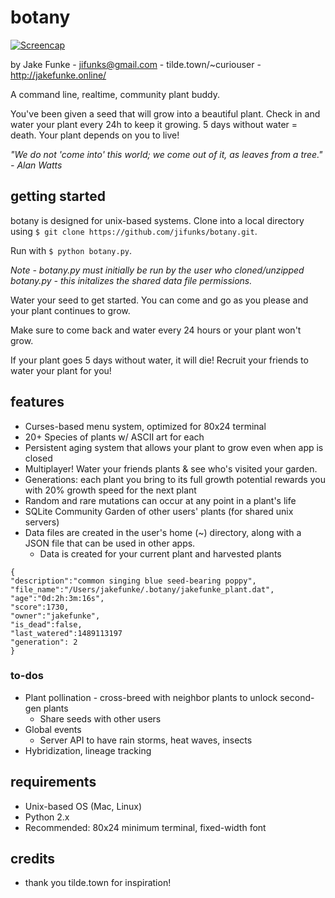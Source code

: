 # botany
[![Screencap](https://asciinema.org/a/bbsqp00meurz3v5ltzc2jywif.png)](https://asciinema.org/a/bbsqp00meurz3v5ltzc2jywif)

by Jake Funke - jifunks@gmail.com - tilde.town/~curiouser - http://jakefunke.online/

A command line, realtime, community plant buddy.

You've been given a seed that will grow into a beautiful plant.
Check in and water your plant every 24h to keep it growing. 5 days without water = death. Your plant depends on you to live!

*"We do not 'come into' this world; we come out of it, as leaves from a tree." - Alan Watts*

## getting started
botany is designed for unix-based systems. Clone into a local directory using `$ git clone https://github.com/jifunks/botany.git`.

Run with `$ python botany.py`.

*Note - botany.py must initially be run by the user who cloned/unzipped
botany.py - this initalizes the shared data file permissions.*

Water your seed to get started. You can come and go as you please and your plant continues to grow.

Make sure to come back and water every 24 hours or your plant won't grow.

If your plant goes 5 days without water, it will die! Recruit your friends to water your plant for you!


## features
* Curses-based menu system, optimized for 80x24 terminal
* 20+ Species of plants w/ ASCII art for each
* Persistent aging system that allows your plant to grow even when app is closed
* Multiplayer! Water your friends plants & see who's visited your garden.
* Generations: each plant you bring to its full growth potential rewards you
  with 20% growth speed for the next plant
* Random and rare mutations can occur at any point in a plant's life
* SQLite Community Garden of other users' plants (for shared unix servers)
* Data files are created in the user's home (~) directory, along with a JSON file that can be used in other apps.
  * Data is created for your current plant and harvested plants

```
{
"description":"common singing blue seed-bearing poppy",
"file_name":"/Users/jakefunke/.botany/jakefunke_plant.dat",
"age":"0d:2h:3m:16s",
"score":1730,
"owner":"jakefunke",
"is_dead":false,
"last_watered":1489113197
"generation": 2
}
```

### to-dos
* Plant pollination - cross-breed with neighbor plants to unlock second-gen plants
  * Share seeds with other users
* Global events
  * Server API to have rain storms, heat waves, insects
* Hybridization, lineage tracking

## requirements
* Unix-based OS (Mac, Linux)
* Python 2.x
* Recommended: 80x24 minimum terminal, fixed-width font

## credits
* thank you tilde.town for inspiration!
